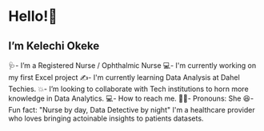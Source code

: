  # Hello!👋
 
 ## I’m Kelechi Okeke
 
🩺- I’m a Registered Nurse / Ophthalmic Nurse
💻- I'm currently working on my first Excel project
✍️- I'm currently learning Data Analysis at Dahel Techies.
💥- I’m looking to collaborate with Tech institutions to horn more knowledge in Data Analytics.
💻- How to reach me.
👱‍♀️- Pronouns: She
😆- Fun fact: "Nurse by day, Data Detective by night" I'm a healthcare provider who loves bringing actoinable insights to patients datasets.


